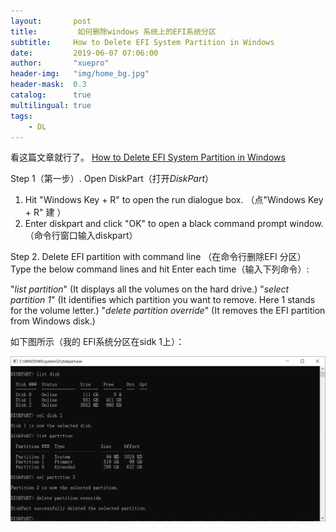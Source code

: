```yaml
---
layout:       post
title:         如何删除windows 系统上的EFI系统分区
subtitle:     How to Delete EFI System Partition in Windows 
date:         2019-06-07 07:06:00
author:       "xuepro"
header-img:   "img/home_bg.jpg"
header-mask:  0.3
catalog:      true
multilingual: true
tags:
    - DL
---
```


看这篇文章就行了。
 [How to Delete EFI System Partition in Windows](https://www.easeus.com/partition-master/delete-efi-system-partition.html)
 
Step 1（第一步）. Open DiskPart（打开*DiskPart*）
1. Hit "Windows Key + R" to open the run dialogue box. （点"Windows Key + R" 建 ）
2. Enter diskpart and click "OK" to open a black command prompt window. （命令行窗口输入diskpart）

Step 2. Delete EFI partition with command line （在命令行删除EFI 分区）
Type the below command lines and hit Enter each time（输入下列命令）:

"*list partition*"  (It displays all the volumes on the hard drive.) 
"*select partition 1*" (It identifies which partition you want to remove. Here 1 stands for the volume letter.)
"*delete partition override*" (It removes the EFI partition from Windows disk.) 

如下图所示（我的 EFI系统分区在sidk 1上）：

![](img2/diskpart.png)
